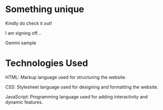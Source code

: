 # Something unique

Kindly do check it out! 

I am signing off...

Gemini sample



# Technologies Used

HTML: Markup language used for structuring the website.

CSS: Stylesheet language used for designing and formatting the website.

JavaScript: Programming language used for adding interactivity and dynamic features.
